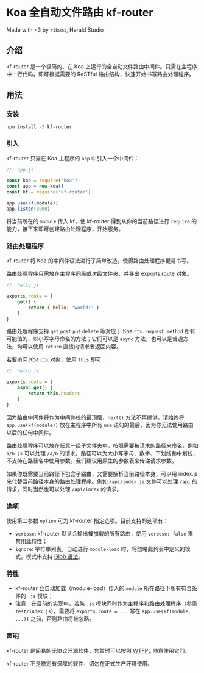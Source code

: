 # Koa 全自动文件路由 kf-router

Made with <3 by `rikumi`, Herald Studio

## 介绍

kf-router 是一个极简的、在 Koa 上运行的全自动文件路由中间件。只需在主程序中一行代码，即可根据需要的 ReSTful 路由结构，快速开始书写路由处理程序。

## 用法

### 安装

```bash
npm install -S kf-router
```

### 引入

kf-router 只需在 Koa 主程序的 `app` 中引入一个中间件：

```javascript
//: app.js

const koa = require('koa')
const app = new koa()
const kf = require('kf-router')

app.use(kf(module))
app.listen(3000)
```

将当前所在的 `module` 传入 kf，使 kf-router 得到从你的当前路径进行 `require` 的能力，接下来即可创建路由处理程序，开始服务。

### 路由处理程序

kf-router 将 Koa 的中间件语法进行了简单改造，使得路由处理程序更易书写。

路由处理程序只需放在主程序同级或次级文件夹，并导出 exports.route 对象。

```javascript
//: hello.js

exports.route = {
    get() {
        return { hello: 'world!' }
    }
}
```

路由处理程序支持 `get` `post` `put` `delete` 等对应于 Koa `ctx.request.method` 所有可能值的、以小写字母命名的方法；它们可以是 `async` 方法，也可以是普通方法，均可以使用 `return` 直接向请求者返回内容。

若要访问 Koa `ctx` 对象，使用 `this` 即可：

```javascript
//: hello.js

exports.route = {
    async get() {
        return this.headers
    }
}
```

因为路由中间件将作为中间件栈的最顶层，`next()` 方法不再提供。请始终将 `app.use(kf(module))` 放在主程序中所有 `use` 语句的最后，因为你无法使用路由以后的任何中间件。

路由处理程序可以放在任意一级子文件夹中，按照需要被请求的路径来命名，例如 `a/b.js` 可以处理 `/a/b` 的请求。路径可以为大小写字母、数字、下划线和中划线，不支持在路径名中使用参数。我们建议用原生的参数表来传递请求参数。

如果你既需要当前路径下包含子路由，又需要解析当前路径本身，可以用 index.js 来代替当前路径本身的路由处理程序。例如 `/api/index.js` 文件可以处理 `/api` 的请求，同时当然也可以处理 `/api/index` 的请求。

### 选项

使用第二参数 `option` 可为 kf-router 指定选项。目前支持的选项有：

- `verbose`: kf-router 默认会输出被加载的所有路由，使用 `verbose: false` 来禁用此特性；
- `ignore`: 字符串列表，自动进行 `module-load` 时，将忽略此列表中定义的模式。模式串支持 [Glob 语法](https://github.com/isaacs/node-glob)。

### 特性

- kf-router 会自动加载（module-load）传入的 `module` 所在路径下所有符合条件的 `.js` 模块；
- 注意：在目前的实现中，若某 `.js` 模块同时作为主程序和路由处理程序（参见 `test/index.js`），需要将 `exports.route = ...` 写在 `app.use(kf(module, ...))` 之前，否则路由将被忽略。

### 声明

kf-router 是简易的无协议开源软件，您暂时可以按照 [WTFPL](https://zh.wikipedia.org/zh-hans/WTFPL) 随意使用它们。

kf-router 不是稳定有保障的软件，切勿在正式生产环境使用。
